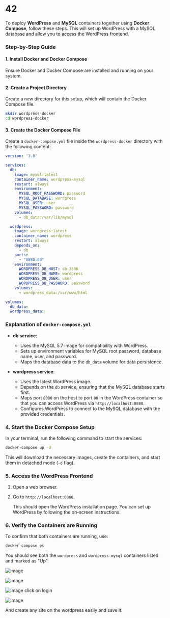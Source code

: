 # 42

To deploy **WordPress** and **MySQL** containers together using **Docker Compose**, follow these steps. This will set up WordPress with a MySQL database and allow you to access the WordPress frontend.

### Step-by-Step Guide

#### 1. Install Docker and Docker Compose
Ensure Docker and Docker Compose are installed and running on your system.

#### 2. Create a Project Directory
Create a new directory for this setup, which will contain the Docker Compose file.

```bash
mkdir wordpress-docker
cd wordpress-docker
```

#### 3. Create the Docker Compose File
Create a `docker-compose.yml` file inside the `wordpress-docker` directory with the following content:

```yaml
version: '3.8'

services:
  db:
    image: mysql:latest
    container_name: wordpress-mysql
    restart: always
    environment:
      MYSQL_ROOT_PASSWORD: password
      MYSQL_DATABASE: wordpress
      MYSQL_USER: user
      MYSQL_PASSWORD: password
    volumes:
      - db_data:/var/lib/mysql

  wordpress:
    image: wordpress:latest
    container_name: wordpress
    restart: always
    depends_on:
      - db
    ports:
      - "8080:80"
    environment:
      WORDPRESS_DB_HOST: db:3306
      WORDPRESS_DB_NAME: wordpress
      WORDPRESS_DB_USER: user
      WORDPRESS_DB_PASSWORD: password
    volumes:
      - wordpress_data:/var/www/html

volumes:
  db_data:
  wordpress_data:
```

### Explanation of `docker-compose.yml`

- **db service**:
  - Uses the MySQL 5.7 image for compatibility with WordPress.
  - Sets up environment variables for MySQL root password, database name, user, and password.
  - Maps the database data to the `db_data` volume for data persistence.

- **wordpress service**:
  - Uses the latest WordPress image.
  - Depends on the `db` service, ensuring that the MySQL database starts first.
  - Maps port `8080` on the host to port `80` in the WordPress container so that you can access WordPress via `http://localhost:8080`.
  - Configures WordPress to connect to the MySQL database with the provided credentials.

### 4. Start the Docker Compose Setup

In your terminal, run the following command to start the services:

```bash
docker-compose up -d
```

This will download the necessary images, create the containers, and start them in detached mode (`-d` flag).

### 5. Access the WordPress Frontend

1. Open a web browser.
2. Go to `http://localhost:8080`.

   This should open the WordPress installation page. You can set up WordPress by following the on-screen instructions.

### 6. Verify the Containers are Running

To confirm that both containers are running, use:

```bash
docker-compose ps
```

You should see both the `wordpress` and `wordpress-mysql` containers listed and marked as "Up".

![image](https://github.com/user-attachments/assets/da141a18-68f6-41b7-816c-c2ac97178623)

![image](https://github.com/user-attachments/assets/c4cafa59-0a92-4cc8-8fa7-9b3fc9f741ae)

![image](https://github.com/user-attachments/assets/f46c6d4a-cbf5-4b49-bef8-a0da10c1f4a0)
click on login

![image](https://github.com/user-attachments/assets/8e3d7895-d206-4015-b56a-d6f81679e499)

And create any site on the wordpress easily and save it.





